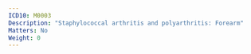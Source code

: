 ```yaml
---
ICD10: M0003
Description: "Staphylococcal arthritis and polyarthritis: Forearm"
Matters: No
Weight: 0
---
```


